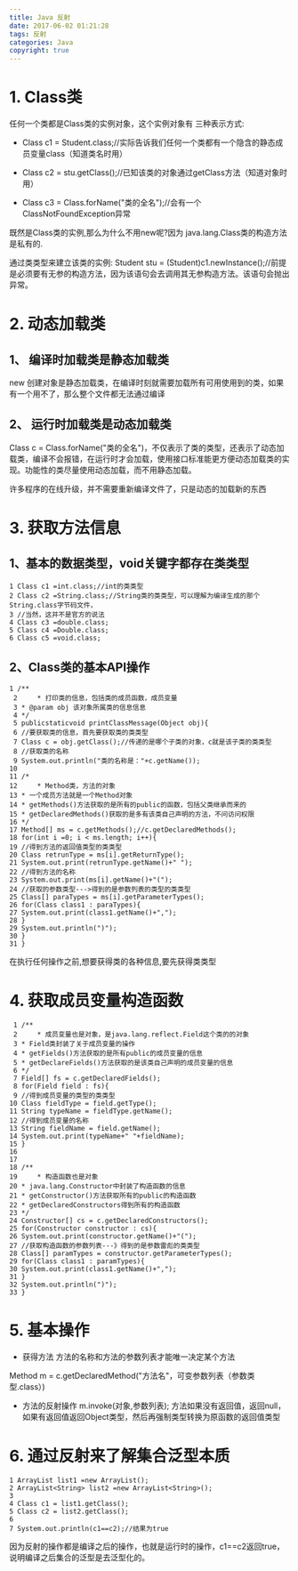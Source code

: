 ```yaml
---
title: Java 反射
date: 2017-06-02 01:21:28
tags: 反射
categories: Java
copyright: true
---
```

# 1. Class类

任何一个类都是Class类的实例对象，这个实例对象有 三种表示方式:

* Class c1 = Student.class;//实际告诉我们任何一个类都有一个隐含的静态成员变量class（知道类名时用）

* Class c2 = stu.getClass();//已知该类的对象通过getClass方法（知道对象时用）

* Class c3 = Class.forName("类的全名");//会有一个ClassNotFoundException异常

既然是Class类的实例,那么为什么不用new呢?因为 java.lang.Class类的构造方法是私有的.

通过类类型来建立该类的实例:
Student stu = (Student)c1.newInstance();//前提是必须要有无参的构造方法，因为该语句会去调用其无参构造方法。该语句会抛出异常。

# 2. 动态加载类

## 1、 编译时加载类是静态加载类

new 创建对象是静态加载类，在编译时刻就需要加载所有可用使用到的类，如果有一个用不了，那么整个文件都无法通过编译
<!-- more -->
## 2、 运行时加载类是动态加载类

Class c = Class.forName("类的全名")，不仅表示了类的类型，还表示了动态加载类，编译不会报错，在运行时才会加载，使用接口标准能更方便动态加载类的实现。功能性的类尽量使用动态加载，而不用静态加载。

许多程序的在线升级，并不需要重新编译文件了，只是动态的加载新的东西

# 3. 获取方法信息

## 1、基本的数据类型，void关键字都存在类类型

```
1 Class c1 =int.class;//int的类类型
2 Class c2 =String.class;//String类的类类型，可以理解为编译生成的那个String.class字节码文件，
3 //当然，这并不是官方的说法
4 Class c3 =double.class;
5 Class c4 =Double.class;
6 Class c5 =void.class;
```
## 2、Class类的基本API操作

```
1 /**
 2     * 打印类的信息，包括类的成员函数，成员变量
 3 * @param obj 该对象所属类的信息信息
 4 */
 5 publicstaticvoid printClassMessage(Object obj){
 6 //要获取类的信息，首先要获取类的类类型
 7 Class c = obj.getClass();//传递的是哪个子类的对象，c就是该子类的类类型
 8 //获取类的名称
 9 System.out.println("类的名称是："+c.getName());
10 
11 /*
12     * Method类，方法的对象
13 * 一个成员方法就是一个Method对象
14 * getMethods()方法获取的是所有的public的函数，包括父类继承而来的
15 * getDeclaredMethods()获取的是多有该类自己声明的方法，不问访问权限
16 */
17 Method[] ms = c.getMethods();//c.getDeclaredMethods();
18 for(int i =0; i < ms.length; i++){
19 //得到方法的返回值类型的类类型
20 Class retrunType = ms[i].getReturnType();
21 System.out.print(retrunType.getName()+" ");
22 //得到方法的名称
23 System.out.print(ms[i].getName()+"(");
24 //获取的参数类型--->得到的是参数列表的类型的类类型
25 Class[] paraTypes = ms[i].getParameterTypes();
26 for(Class class1 : paraTypes){
27 System.out.print(class1.getName()+",");
28 }
29 System.out.println(")");
30 }
31 }  
```
在执行任何操作之前,想要获得类的各种信息,要先获得类类型

# 4. 获取成员变量构造函数

```
 1 /**
 2     * 成员变量也是对象，是java.lang.reflect.Field这个类的的对象
 3 * Field类封装了关于成员变量的操作
 4 * getFields()方法获取的是所有public的成员变量的信息
 5 * getDeclareFields()方法获取的是该类自己声明的成员变量的信息
 6 */
 7 Field[] fs = c.getDeclaredFields();
 8 for(Field field : fs){
 9 //得到成员变量的类型的类类型
10 Class fieldType = field.getType();
11 String typeName = fieldType.getName();
12 //得到成员变量的名称
13 String fieldName = field.getName();
14 System.out.print(typeName+" "+fieldName);
15 }
16 
17 
18 /**
19     * 构造函数也是对象
20 * java.lang.Constructor中封装了构造函数的信息
21 * getConstructor()方法获取所有的public的构造函数
22 * getDeclaredConstructors得到所有的构造函数
23 */
24 Constructor[] cs = c.getDeclaredConstructors();
25 for(Constructor constructor : cs){
26 System.out.print(constructor.getName()+"(");
27 //获取构造函数的参数列表---》得到的是参数雷彪的类类型
28 Class[] paramTypes = constructor.getParameterTypes();
29 for(Class class1 : paramTypes){
30 System.out.print(class1.getName()+",");
31 }
32 System.out.println(")");
33 }
```


# 5. 基本操作

* 获得方法
方法的名称和方法的参数列表才能唯一决定某个方法

Method m = c.getDeclaredMethod("方法名"，可变参数列表（参数类型.class）)

* 方法的反射操作
m.invoke(对象,参数列表);
方法如果没有返回值，返回null，如果有返回值返回Object类型，然后再强制类型转换为原函数的返回值类型

# 6. 通过反射来了解集合泛型本质

```
1 ArrayList list1 =new ArrayList();
2 ArrayList<String> list2 =new ArrayList<String>();
3 
4 Class c1 = list1.getClass();
5 Class c2 = list2.getClass();
6 
7 System.out.println(c1==c2);//结果为true
```

因为反射的操作都是编译之后的操作，也就是运行时的操作，c1==c2返回true，说明编译之后集合的泛型是去泛型化的。